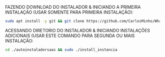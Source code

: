 FAZENDO DOWNLOAD DO INSTALADOR & INICIANDO A PRIMEIRA INSTALAÇÃO (USAR SOMENTE PARA PRIMEIRA INSTALAÇÃO):

```bash
sudo apt install -y git && git clone https://github.com/CarlosMinho/Whaticket2.0.git && sudo chmod -R 777 Whaticket2.0 && cd Whaticket2.0 && sudo ./install_primaria
```

ACESSANDO DIRETORIO DO INSTALADOR & INICIANDO INSTALAÇÕES ADICIONAIS (USAR ESTE COMANDO PARA SEGUNDA OU MAIS INSTALAÇÃO:
```bash
cd ./autoinstaladorsaas && sudo ./install_instancia
```

